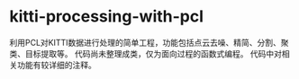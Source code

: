 # kitti-processing-with-pcl

利用PCL对KITTI数据进行处理的简单工程，功能包括点云去噪、精简、分割、聚类、目标提取等。
代码尚未整理成类，仅为面向过程的函数式编程。
代码中对相关功能有较详细的注释。
